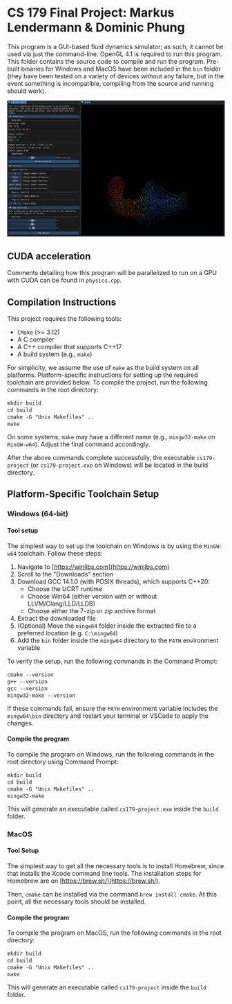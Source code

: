 # CS 179 Final Project: Markus Lendermann & Dominic Phung

This program is a GUI-based fluid dynamics simulator; as such, it cannot be used via just the command-line. OpenGL 4.1 is required to run this program. This folder contains the source code to compile and run the program. Pre-built binaries for Windows and MacOS have been included in the `bin` folder (they have been tested on a variety of devices without any failure, but in the event something is incompatible, compiling from the source and running should work).

<img src="assets/demo.png" width="1000"/>

## CUDA acceleration
Comments detailing how this program will be parallelized to run on a GPU with CUDA can be found in `physics.cpp`.

## Compilation Instructions

This project requires the following tools:

- `CMake` (>= 3.12)
- A C compiler
- A C++ compiler that supports C++17
- A build system (e.g., `make`)

For simplicity, we assume the use of `make` as the build system on all platforms. Platform-specific instructions for setting up the required toolchain are provided below. To compile the project, run the following commands in the root directory:

```
mkdir build
cd build
cmake -G "Unix Makefiles" ..
make
```
On some systems, `make` may have a different name (e.g., `mingw32-make` on `MinGW-w64`). Adjust the final command accordingly.

After the above commands complete successfully, the executable `cs179-project` (or `cs179-project.exe` on Windows) will be located in the build directory.

## Platform-Specific Toolchain Setup

### Windows (64-bit)

#### Tool setup
The simplest way to set up the toolchain on Windows is by using the `MinGW-w64` toolchain. Follow these steps:

1. Navigate to [https://winlibs.com](https://winlibs.com)
2. Scroll to the "Downloads" section
3. Download GCC 14.1.0 (with POSIX threads), which supports C++20:
    - Choose the UCRT runtime
    - Choose Win64 (either version with or without LLVM/Clang/LLD/LLDB)
    - Choose either the 7-zip or zip archive format
4. Extract the downloaded file
5. (Optional) Move the `mingw64` folder inside the extracted file to a preferred location (e.g. `C:\mingw64`)
6. Add the `bin` folder inside the `mingw64` directory to the `PATH` environment variable

To verify the setup, run the following commands in the Command Prompt:
```
cmake --version
g++ --version
gcc --version
mingw32-make --version
```

If these commands fail, ensure the `PATH` environment variable includes the `mingw64\bin` directory and restart your terminal or VSCode to apply the changes.

#### Compile the program
To compile the program on Windows, run the following commands in the root directory using Command Prompt:

```
mkdir build
cd build
cmake -G "Unix Makefiles" ..
mingw32-make
```

This will generate an executable called `cs179-project.exe` inside the `build` folder.


### MacOS

#### Tool Setup

The simplest way to get all the necessary tools is to install Homebrew, since that installs the Xcode command line tools. The installation steps for Homebrew are on [https://brew.sh/](https://brew.sh/).

Then, `cmake` can be installed via the command `brew install cmake`. At this point, all the necessary tools should be installed.

#### Compile the program

To compile the program on MacOS, run the following commands in the root directory:

```
mkdir build
cd build
cmake -G "Unix Makefiles" ..
make
```

This will generate an executable called `cs179-project` inside the `build` folder.